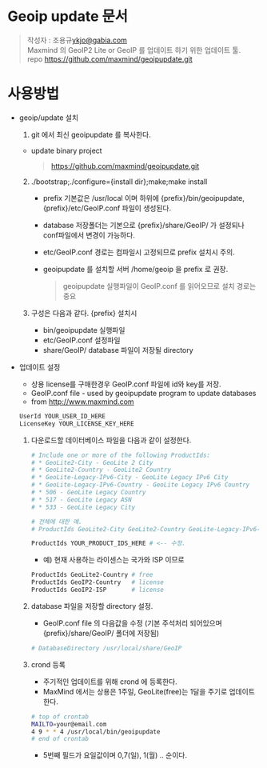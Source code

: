 Geoip update 문서
=================

> 작성자 : 조용규<ykjo@gabia.com>   
> Maxmind 의 GeoIP2 Lite or GeoIP 를 업데이트 하기 위한 업데이트 툴.   
> repo https://github.com/maxmind/geoipupdate.git   

# 사용방법

* geoip/update 설치

  1. git 에서 최신 geoipupdate 를 복사한다.

    - update binary project

      > https://github.com/maxmind/geoipupdate.git   


  2. ./bootstrap;./configure={install dir};make;make install

      - prefix 기본값은 /usr/local 이며 하위에  {prefix}/bin/geoipupdate, {prefix}/etc/GeoIP.conf 파일이 생성된다.
      - database 저장폴더는 기본으로 {prefix}/share/GeoIP/ 가 설정되나 conf파일에서 변경이 가능하다.
      - etc/GeoIP.conf 경로는 컴파일시 고정되므로 prefix 설치시 주의.
      - geoipupdate 를 설치할 서버 /home/geoip 을 prefix 로 권장.

        > geoipupdate 실행파일이 GeoIP.conf 를 읽어오므로 설치 경로는 중요

  3. 구성은 다음과 같다. {prefix} 설치시

      - bin/geoipupdate   실행파일
      - etc/GeoIP.conf    설정파일
      - share/GeoIP/      database 파일이 저장될 directory

* 업데이트 설정

  * 상용 license를 구매한경우 GeoIP.conf 파일에 id와 key를 저장.
  * GeoIP.conf file - used by geoipupdate program to update databases
  *  from http://www.maxmind.com

    ```sh
    UserId YOUR_USER_ID_HERE   
    LicenseKey YOUR_LICENSE_KEY_HERE   
    ```

  1. 다운로드할 데이터베이스 파일을 다음과 같이 설정한다.

      ```bash
      # Include one or more of the following ProductIds:
      # * GeoLite2-City - GeoLite 2 City
      # * GeoLite2-Country - GeoLite2 Country
      # * GeoLite-Legacy-IPv6-City - GeoLite Legacy IPv6 City
      # * GeoLite-Legacy-IPv6-Country - GeoLite Legacy IPv6 Country
      # * 506 - GeoLite Legacy Country
      # * 517 - GeoLite Legacy ASN
      # * 533 - GeoLite Legacy City

      # 전체에 대한 예.
      # ProductIds GeoLite2-City GeoLite2-Country GeoLite-Legacy-IPv6-City GeoLite-Legacy-IPv6-Country 506 517 533

      ProductIds YOUR_PRODUCT_IDS_HERE # <-- 수정.
      ```

      - 예) 현재 사용하는 라이센스는 국가와 ISP 이므로

      ```bash
      ProductIds GeoLite2-Country # free
      ProductIds GeoIP2-Country   # license
      ProductIds GeoIP2-ISP       # license
      ```

  2. database 파일을 저장할 directory 설정.

      - GeoIP.conf file 의 다음값을 수정 (기본 주석처리 되어있으며 {prefix}/share/GeoIP/ 폴더에 저장됨)

      ```bash
      # DatabaseDirectory /usr/local/share/GeoIP
      ```

  3. crond 등록

      - 주기적인 업데이트를 위해 crond 에 등록한다.
      - MaxMind 에서는 상용은 1주일, GeoLite(free)는 1달을 주기로 업데이트한다.

      ```bash
      # top of crontab
      MAILTO=your@email.com
      4 9 * * 4 /usr/local/bin/geoipupdate
      # end of crontab
      ```
      - 5번째 필드가 요일값이며 0,7(일), 1(월) .. 순이다.